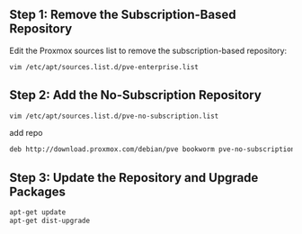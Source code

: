 ## Step 1: Remove the Subscription-Based Repository
Edit the Proxmox sources list to remove the subscription-based repository:

```bash
vim /etc/apt/sources.list.d/pve-enterprise.list
```

## Step 2: Add the No-Subscription Repository

```bash
vim /etc/apt/sources.list.d/pve-no-subscription.list
```

add repo 
```bash
deb http://download.proxmox.com/debian/pve bookworm pve-no-subscription
```

## Step 3: Update the Repository and Upgrade Packages

```bash
apt-get update
apt-get dist-upgrade
```
